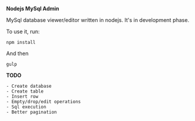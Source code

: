 **Nodejs MySql Admin**

MySql database viewer/editor written in nodejs. It's in development phase.

To use it, run:

	npm install

And then

	gulp

**TODO**
	
	- Create database
	- Create table
	- Insert row
	- Empty/drop/edit operations
	- Sql execution
	- Better pagination
